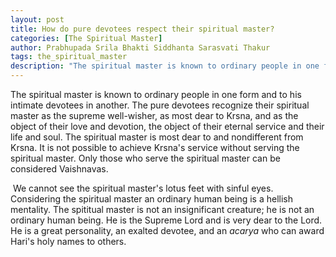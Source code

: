 ```yaml
---
layout: post
title: How do pure devotees respect their spiritual master?
categories: [The Spiritual Master]
author: Prabhupada Srila Bhakti Siddhanta Sarasvati Thakur
tags: the_spiritual_master
description: "The spiritual master is known to ordinary people in one form and to his intimate devotees in another. The pure devotees recognize their spiritual master as the supreme well-wisher, as most dear to Krsna, and as the object of their love and devotion, the object of their eternal service and their life and soul. The spiritual master is most dear to and nondifferent from Krsna. It is not possible to achieve Krsna's service without serving the spiritual master. Only those who serve the spiritual master can be considered Vaishnavas."
---
```


The spiritual master is known to ordinary people in one form and to his intimate devotees in another. The pure devotees recognize their spiritual master as the supreme well-wisher, as most dear to Krsna, and as the object of their love and devotion, the object of their eternal service and their life and soul. The spiritual master is most dear to and nondifferent from Krsna. It is not possible to achieve Krsna's service without serving the spiritual master. Only those who serve the spiritual master can be considered Vaishnavas.

​	We cannot see the spiritual master's lotus feet with sinful eyes. Considering the spiritual master an ordinary human being is a hellish mentality. The spititual master is not an insignificant creature; he is not an ordinary human being. He is the Supreme Lord and is very dear to the Lord. He is a great personality, an exalted devotee, and an *acarya* who can award Hari's holy names to others.


















